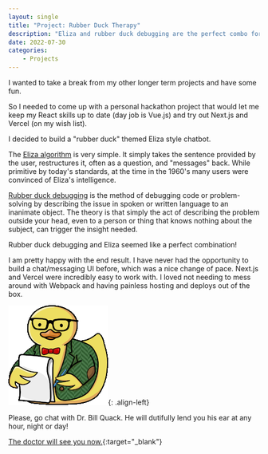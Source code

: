 ```yaml
---
layout: single
title: "Project: Rubber Duck Therapy"
description: "Eliza and rubber duck debugging are the perfect combo for a quick chatbot hackathon project."
date: 2022-07-30
categories:
    - Projects
---
```

I wanted to take a break from my other longer term projects and have some fun.

So I needed to come up with a personal hackathon project that would let me keep my React skills up to date (day job is Vue.js) and try out Next.js and Vercel (on my wish list).

I decided to build a "rubber duck" themed Eliza style chatbot.

The [Eliza algorithm](https://en.wikipedia.org/wiki/ELIZA) is very simple. It simply takes the sentence provided by the user, restructures it, often as a question, and "messages" back. While primitive by today's standards, at the time in the 1960's many users were convinced of Eliza's intelligence.

[Rubber duck debugging](https://en.wikipedia.org/wiki/ELIZA) is the method of debugging code or problem-solving by describing the issue in spoken or written language to an inanimate object. The theory is that simply the act of describing the problem outside your head, even to a person or thing that knows nothing about the subject, can trigger the insight needed.

Rubber duck debugging and Eliza seemed like a perfect combination!

I am pretty happy with the end result. I have never had the opportunity to build a chat/messaging UI before, which was a nice change of pace. Next.js and Vercel were incredibly easy to work with. I loved not needing to mess around with Webpack and having painless hosting and deploys out of the box.

![Dr. Quack](/images/rubber-duck-therapist-sm.png){: .align-left}

Please, go chat with Dr. Bill Quack. He will dutifully lend you his ear at any hour, night or day!

[The doctor will see you now.](https://rubberducktherapy.app){:target="_blank"}